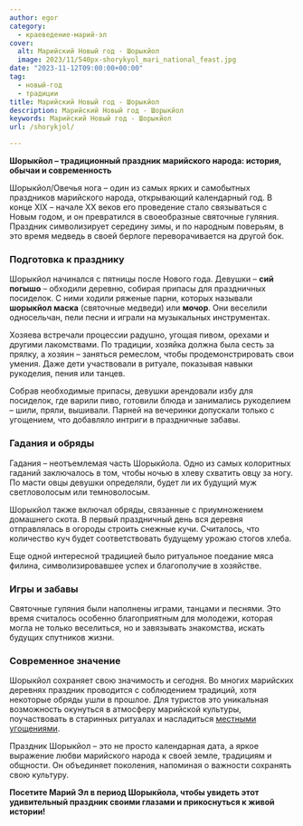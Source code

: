 ```yaml
---
author: egor
category:
  - краеведение-марий-эл
cover:
  alt: Марийский Новый год - Шорыкйол
  image: 2023/11/540px-shorykyol_mari_national_feast.jpg
date: "2023-11-12T09:00:00+00:00"
tag:
  - новый-год
  - традиции
title: Марийский Новый год - Шорыкйол
description: Марийский Новый год - Шорыкйол
keywords: Марийский Новый год - Шорыкйол
url: /shorykjol/

---
```

**Шорыкйол – традиционный праздник марийского народа: история, обычаи и современность**

Шорыкйол/Овечья нога – один из самых ярких и самобытных праздников марийского народа, открывающий календарный год. В конце XIX – начале XX веков его проведение стало связываться с Новым годом, и он превратился в своеобразные святочные гуляния. Праздник символизирует середину зимы, и по народным поверьям, в это время медведь в своей берлоге переворачивается на другой бок.

### **Подготовка к празднику**

Шорыкйол начинался с пятницы после Нового года. Девушки – **сий погышо** – обходили деревню, собирая припасы для праздничных посиделок. С ними ходили ряженые парни, которых называли **шорыкйол маска** (святочные медведи) или **мочор**. Они веселили односельчан, пели песни и играли на музыкальных инструментах.

Хозяева встречали процессии радушно, угощая пивом, орехами и другими лакомствами. По традиции, хозяйка должна была сесть за прялку, а хозяин – заняться ремеслом, чтобы продемонстрировать свои умения. Даже дети участвовали в ритуале, показывая навыки рукоделия, пения или танцев.

Собрав необходимые припасы, девушки арендовали избу для посиделок, где варили пиво, готовили блюда и занимались рукоделием – шили, пряли, вышивали. Парней на вечеринки допускали только с угощением, что добавляло интриги в праздничные забавы.

### **Гадания и обряды**

Гадания – неотъемлемая часть Шорыкйола. Одно из самых колоритных гаданий заключалось в том, чтобы ночью в хлеву схватить овцу за ногу. По масти овцы девушки определяли, будет ли их будущий муж светловолосым или темноволосым.

Шорыкйол также включал обряды, связанные с приумножением домашнего скота. В первый праздничный день вся деревня отправлялась в огороды строить снежные кучи. Считалось, что количество куч будет соответствовать будущему урожаю стогов хлеба.

Еще одной интересной традицией было ритуальное поедание мяса филина, символизировавшее успех и благополучие в хозяйстве.

### **Игры и забавы**

Святочные гуляния были наполнены играми, танцами и песнями. Это время считалось особенно благоприятным для молодежи, которая могла не только веселиться, но и завязывать знакомства, искать будущих спутников жизни.

### **Современное значение**

Шорыкйол сохраняет свою значимость и сегодня. Во многих марийских деревнях праздник проводится с соблюдением традиций, хотя некоторые обряды ушли в прошлое. Для туристов это уникальная возможность окунуться в атмосферу марийской культуры, поучаствовать в старинных ритуалах и насладиться [местными угощениями](/kovdntan-shur/).

Праздник Шорыкйол – это не просто календарная дата, а яркое выражение любви марийского народа к своей земле, традициям и общности. Он объединяет поколения, напоминая о важности сохранять свою культуру.

**Посетите Марий Эл в период Шорыкйола, чтобы увидеть этот удивительный праздник своими глазами и прикоснуться к живой истории!**
